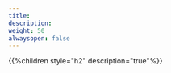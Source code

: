 ```yaml
---
title: 
description: 
weight: 50
alwaysopen: false
---
```


{{%children style="h2" description="true"%}}
